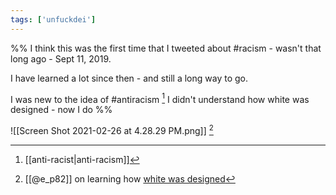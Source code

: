 ```yaml
---
tags: ['unfuckdei']
---
```


%%
I think this was the first time that I tweeted about #racism - wasn't that long ago - Sept 11, 2019. 

I have learned a lot since then - and still a long way to go.

I was new to the idea of #antiracism [^1]
I didn't understand how white was designed - now I do
%%

![[Screen Shot 2021-02-26 at 4.28.29 PM.png]] [^2]

[^1]: [[anti-racist|anti-racism]]
[^2]: [[@e_p82]] on learning how [white was designed](https://twitter.com/e_p82/status/1281109112126832641)
